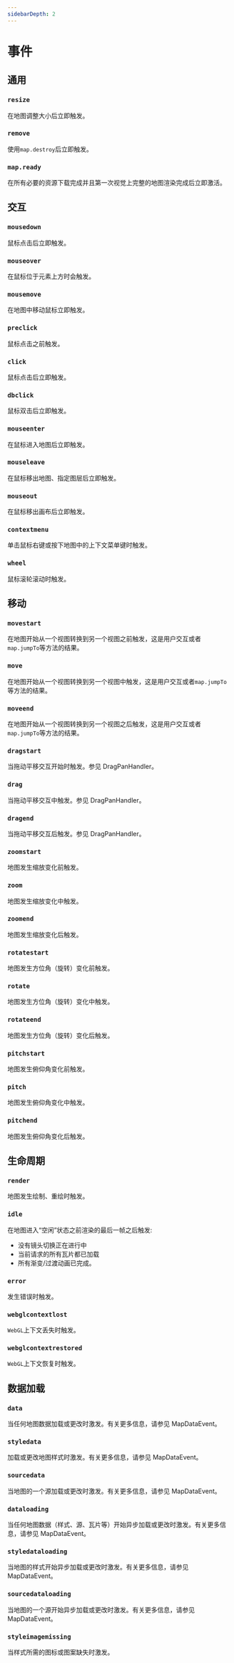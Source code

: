 ```yaml
---
sidebarDepth: 2
---
```


# 事件

## 通用
### `resize`
在地图调整大小后立即触发。 

### `remove`
使用`map.destroy`后立即触发。

### `map.ready`
在所有必要的资源下载完成并且第一次视觉上完整的地图渲染完成后立即激活。

## 交互
### `mousedown`
鼠标点击后立即触发。

### `mouseover`
在鼠标位于元素上方时会触发。

### `mousemove`
在地图中移动鼠标立即触发。

### `preclick`
鼠标点击之前触发。

### `click`
鼠标点击后立即触发。

### `dbclick`
鼠标双击后立即触发。

### `mouseenter`
在鼠标进入地图后立即触发。

### `mouseleave`
在鼠标移出地图、指定图层后立即触发。

### `mouseout`
在鼠标移出画布后立即触发。

### `contextmenu`
单击鼠标右键或按下地图中的上下文菜单键时触发。

### `wheel`
鼠标滚轮滚动时触发。

## 移动
### `movestart`
在地图开始从一个视图转换到另一个视图之前触发，这是用户交互或者`map.jumpTo`等方法的结果。

### `move`
在地图开始从一个视图转换到另一个视图中触发，这是用户交互或者`map.jumpTo`等方法的结果。

### `moveend`
在地图开始从一个视图转换到另一个视图之后触发，这是用户交互或者`map.jumpTo`等方法的结果。

### `dragstart`
当拖动平移交互开始时触发。参见 DragPanHandler。

### `drag`
当拖动平移交互中触发。参见 DragPanHandler。

### `dragend`
当拖动平移交互后触发。参见 DragPanHandler。

### `zoomstart`
地图发生缩放变化前触发。

### `zoom`
地图发生缩放变化中触发。

### `zoomend`
地图发生缩放变化后触发。

### `rotatestart`
地图发生方位角（旋转）变化前触发。

### `rotate`
地图发生方位角（旋转）变化中触发。

### `rotateend`
地图发生方位角（旋转）变化后触发。

### `pitchstart`
地图发生俯仰角变化前触发。

### `pitch`
地图发生俯仰角变化中触发。

### `pitchend`
地图发生俯仰角变化后触发。

## 生命周期
### `render`
地图发生绘制、重绘时触发。

### `idle`
在地图进入“空闲”状态之前渲染的最后一帧之后触发:
- 没有镜头切换正在进行中
- 当前请求的所有瓦片都已加载
- 所有渐变/过渡动画已完成。

### `error`
发生错误时触发。

### `webglcontextlost`
`WebGL`上下文丢失时触发。

### `webglcontextrestored`
`WebGL`上下文恢复时触发。

## 数据加载
### `data`
当任何地图数据加载或更改时激发。有关更多信息，请参见 MapDataEvent。

### `styledata`
加载或更改地图样式时激发。有关更多信息，请参见 MapDataEvent。

### `sourcedata`
当地图的一个源加载或更改时激发。有关更多信息，请参见 MapDataEvent。

### `dataloading`
当任何地图数据（样式、源、瓦片等）开始异步加载或更改时激发。有关更多信息，请参见 MapDataEvent。

### `styledataloading`
当地图的样式开始异步加载或更改时激发。有关更多信息，请参见 MapDataEvent。

### `sourcedataloading`
当地图的一个源开始异步加载或更改时激发。有关更多信息，请参见 MapDataEvent。

### `styleimagemissing`
当样式所需的图标或图案缺失时激发。